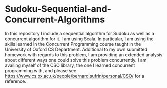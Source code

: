# Sudoku-Sequential-and-Concurrent-Algorithms

In this repository I include a sequential algorithm for Sudoku as well as a concurrent algorithm for it. I am using Scala. In particular, I am using the skills learned in the Concurrent Programming course taught in the University of Oxford CS Department. Additional to my own submitted homework with regards to this problem, I am providing an extended analysis about different ways one could solve this problem concurrently. I am availing myself of the CSO library, the one I learned concurrent programming with, and please see https://www.cs.ox.ac.uk/people/bernard.sufrin/personal/CSO/ for a reference.
